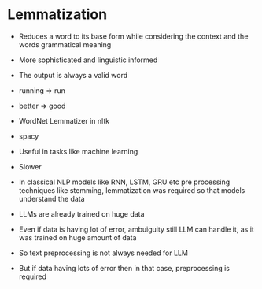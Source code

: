 # Lemmatization

* Reduces a word to its base form while considering the context and the words grammatical meaning
* More sophisticated and linguistic informed
* The output is always a valid word
* running ⇒ run
* better ⇒ good
* WordNet Lemmatizer in nltk
* spacy&#x20;
* Useful in tasks like machine learning
* Slower



* In classical NLP models like RNN, LSTM, GRU etc pre processing techniques like stemming, lemmatization was required so that models understand the data
* LLMs are already trained on huge data
* Even if data is having lot of error, ambuiguity still LLM can handle it, as it was trained on huge amount of data
* So text preprocessing is not always needed for LLM
* But if data having lots of error then in that case, preprocessing is required


